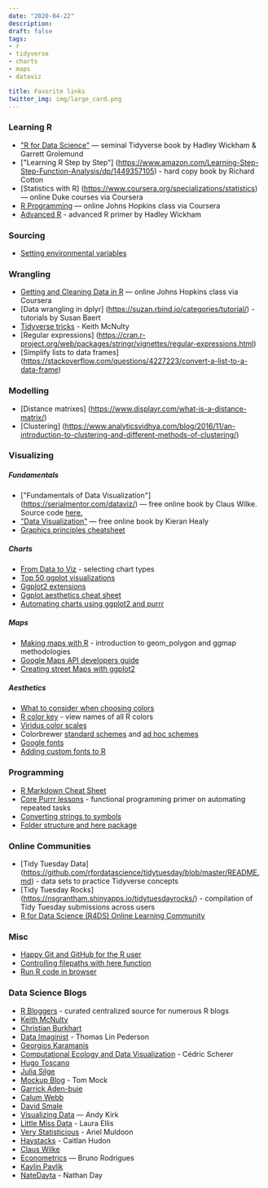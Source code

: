 ```yaml
---
date: "2020-04-22"
description: 
draft: false
tags:
- r
- tidyverse
- charts
- maps
- dataviz

title: Favorite links
twitter_img: img/large_card.png
---
```


### Learning R
-  ["R for Data Science"](https://r4ds.had.co.nz/) —
    seminal Tidyverse book by Hadley Wickham & Garrett Grolemund
-  ["Learning R Step by Step"] (https://www.amazon.com/Learning-Step-Step-Function-Analysis/dp/1449357105) - hard copy book by Richard Cotton
-  [Statistics with R] (https://www.coursera.org/specializations/statistics) — online Duke courses via Coursera
-  [R Programming](https://www.coursera.org/learn/r-programming) — online Johns Hopkins class via Coursera
-  [Advanced R](https://adv-r.hadley.nz/) - advanced R primer by Hadley Wickham


### Sourcing 
-  [Setting environmental variables](https://community.rstudio.com/t/how-to-set-a-variable-in-renviron/5029/4)


### Wrangling
-  [Getting and Cleaning Data in R](https://www.coursera.org/learn/data-cleaning) — online Johns Hopkins class via Coursera
-  [Data wrangling in dplyr] (https://suzan.rbind.io/categories/tutorial/) - tutorials by Susan Baert
-  [Tidyverse tricks](https://towardsdatascience.com/five-tidyverse-tricks-you-may-not-know-about-c5026d5a19da) - Keith McNulty
-  [Regular expressions] (https://cran.r-project.org/web/packages/stringr/vignettes/regular-expressions.html) 
-  [Simplify lists to data frames] (https://stackoverflow.com/questions/4227223/convert-a-list-to-a-data-frame)


### Modelling
-  [Distance matrixes] (https://www.displayr.com/what-is-a-distance-matrix/)
-  [Clustering] (https://www.analyticsvidhya.com/blog/2016/11/an-introduction-to-clustering-and-different-methods-of-clustering/)


### Visualizing
##### Fundamentals
-  ["Fundamentals of Data Visualization"] (https://serialmentor.com/dataviz/) — free online
    book by Claus Wilke.  Source code [here.](https://github.com/clauswilke/dataviz)
-  ["Data Visualization"](http://socviz.co/) — free online book by
    Kieran Healy  
-  [Graphics principles cheatsheet](https://graphicsprinciples.github.io/)


##### Charts
-  [From Data to Viz](https://www.data-to-viz.com/) - selecting chart types
-  [Top 50 ggplot
    visualizations](http://r-statistics.co/Top50-Ggplot2-Visualizations-MasterList-R-Code.html)
-  [Ggplot2 extensions](http://www.ggplot2-exts.org/gallery/)
-  [Ggplot aesthetics cheat sheet](https://tinyurl.com/y3y8wyap)
-  [Automating charts using ggplot2 and purrr](https://aosmith.rbind.io/2018/08/20/automating-exploratory-plots/)


##### Maps
-  [Making maps with R](http://eriqande.github.io/rep-res-web/lectures/making-maps-with-R.html) - introduction to geom_polygon and ggmap methodologies
-  [Google Maps API developers guide](https://developers.google.com/maps/documentation/maps-static/dev-guide#Locations)
-  [Creating street Maps with ggplot2](https://t.co/7Om5iEPMQe?amp=1)

    
##### Aesthetics
-  [What to consider when choosing colors](https://blog.datawrapper.de/colors/)
-  [R color key](https://www.datanovia.com/en/blog/awesome-list-of-657-r-color-names/) - view names of all R colors
-  [Viridus color scales](https://cran.r-project.org/web/packages/viridis/vignettes/intro-to-viridis.html)
-  Colorbrewer [standard schemes](https://www.mathworks.com/matlabcentral/mlc-downloads/downloads/submissions/45208/versions/17/screenshot.png) and [ad hoc schemes](http://colorbrewer2.org/#type=sequential&scheme=BuGn&n=3)
-  [Google fonts](https://fonts.google.com/)
-  [Adding custom fonts to R](http://gradientdescending.com/adding-custom-fonts-to-ggplot-in-r/)


### Programming
-  [R Markdown Cheat Sheet](https://rstudio.com/wp-content/uploads/2016/03/rmarkdown-cheatsheet-2.0.pdf)
-  [Core Purrr lessons](https://jennybc.github.io/purrr-tutorial/) - functional programming primer on automating repeated tasks
-  [Converting strings to symbols](https://stackoverflow.com/questions/22309285/how-to-use-a-variable-to-specify-column-name-in-ggplot/53168593#53168593)
-  [Folder structure and here package](http://jenrichmond.rbind.io/post/how-to-use-the-here-package/#:~:text=The%20here%20package%20allows%20you%20to%20set%20the,of%20your%20project%20file%20everytime%20you%20use%20it)


### Online Communities
-  [Tidy Tuesday Data] (https://github.com/rfordatascience/tidytuesday/blob/master/README.md) - data sets to practice Tidyverse concepts
-  [Tidy Tuesday Rocks] (https://nsgrantham.shinyapps.io/tidytuesdayrocks/) - compilation of Tidy Tuesday submissions across users
-  [R for Data Science (R4DS) Online Learning Community ](https://www.rfordatasci.com)


### Misc
-  [Happy Git and GitHub for the R user](https://happygitwithr.com/)
-  [Controlling filepaths with here function](http://jenrichmond.rbind.io/post/how-to-use-the-here-package/)
-  [Run R code in browser](https://rdrr.io/snippets/)


###  Data Science Blogs
-  [R Bloggers](https://www.r-bloggers.com/) - curated centralized source for numerous R blogs
-  [Keith McNulty](https://drkeithmcnulty.com/)
-  [Christian Burkhart](https://christianburkhart.de)
-  [Data Imaginist](https://www.data-imaginist.com/) - Thomas Lin Pederson
-  [Georgios Karamanis](https://karaman.is/)
-  [Computational Ecology and Data Visualization](https://cedricscherer.netlify.com) - Cédric Scherer
-  [Hugo Toscano](https://toscano84.github.io/)
-  [Julia Silge](https://juliasilge.com/blog/)
-  [Mockup Blog](https://themockup.blog/) - Tom Mock
-  [Garrick Aden-buie](https://www.garrickadenbuie.com/blog/)
-  [Calum Webb](http://calumwebb.uk/)
-  [David Smale](https://davidsmale.netlify.com/)
-  [Visualizing Data](https://www.visualisingdata.com/blog/) — Andy Kirk
-  [Little Miss Data](https://www.littlemissdata.com) - Laura Ellis
-  [Very Statisticious](https://aosmith.rbind.io/) - Ariel Muldoon
-  [Haystacks](https://caitlinhudon.com/blog-links/) - Caitlan Hudon
-  [Claus Wilke](https://clauswilke.com/)
-  [Econometrics](https://www.brodrigues.co/) — Bruno Rodrigues
-  [Kaylin Pavlik](https://www.kaylinpavlik.com/author/walkerkq/)
-  [NateDayta](https://www.natedayta.com/) - Nathan Day
